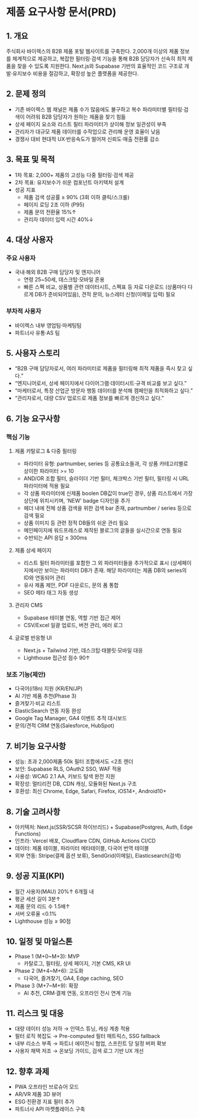 # 제품 요구사항 문서(PRD)

## 1. 개요
주식회사 바이렉스의 B2B 제품 포털 웹사이트를 구축한다. 2,000개 이상의 제품 정보를 체계적으로 제공하고, 복잡한 필터링·검색 기능을 통해 B2B 담당자가 신속히 최적 제품을 찾을 수 있도록 지원한다. Next.js와 Supabase 기반의 효율적인 코드 구조로 개발·유지보수 비용을 절감하고, 확장성 높은 플랫폼을 제공한다.

## 2. 문제 정의
- 기존 바이렉스 웹 채널은 제품 수가 많음에도 불구하고 복수 파라미터별 필터링·검색이 어려워 B2B 담당자가 원하는 제품을 찾기 힘듦  
- 상세 페이지 요소와 리스트 필터 파라미터가 상이해 정보 일관성이 부족  
- 관리자가 대규모 제품 데이터를 수작업으로 관리해 운영 효율이 낮음  
- 경쟁사 대비 현대적 UX·반응속도가 떨어져 신뢰도·매출 전환률 감소

## 3. 목표 및 목적
- 1차 목표: 2,000+ 제품의 고성능 다중 필터링·검색 제공
- 2차 목표: 유지보수가 쉬운 컴포넌트 아키텍처 설계  
- 성공 지표  
  - 제품 검색 성공률 ≥ 90% (3회 이하 클릭/스크롤)  
  - 페이지 로딩 2초 이하 (P95)  
  - 제품 문의 전환율 15%↑  
  - 관리자 데이터 입력 시간 40%↓  

## 4. 대상 사용자
### 주요 사용자
- 국내·해외 B2B 구매 담당자 및 엔지니어  
  - 연령 25~50세, 데스크탑·모바일 혼용  
  - 빠른 스펙 비교, 상품별 관련 데이터시트, 스펙표 등 자료 다운로드 (상품마다 다르게 DB가 준비되어있음), 견적 문의, 뉴스레터 신청(이메일 입력) 필요
### 부차적 사용자
- 바이렉스 내부 영업팀·마케팅팀  
- 파트너사 유통·AS 팀

## 5. 사용자 스토리
- “B2B 구매 담당자로서, 여러 파라미터로 제품을 필터링해 최적 제품을 즉시 찾고 싶다.”
- “엔지니어로서, 상세 페이지에서 다이어그램·데이터시트·규격 비교를 보고 싶다.”
- “마케터로서, 특정 산업군 방문자 행동 데이터를 분석해 캠페인을 최적화하고 싶다.”
- “관리자로서, 대량 CSV 업로드로 제품 정보를 빠르게 갱신하고 싶다.”

## 6. 기능 요구사항
### 핵심 기능
1. 제품 카탈로그 & 다중 필터링  
   - 파라미터 유형: partnumber, series 등 공통요소들과, 각 상품 카테고리별로 상이한 파라미터 >= 10
   - AND/OR 조합 필터, 슬라이더 기반 필터, 체크박스 기반 필터, 필터링 시 URL 파라미터에 적용 필요
   - 각 상품 파라미터에 신제품 boolen DB값이 true인 경우, 상품 리스트에서 가장 상단에 위치시키며, 'NEW' badge 디자인을 추가
   - 헤더 내에 전체 상품 검색을 위한 검색 bar 존재, partnumber / series 등으로 검색 필요
   - 상품 이미지 등 관련 정적 DB들의 쉬운 관리 필요
   - 메인페이지에 워드프레스로 제작된 블로그의 글들을 실시간으로 연동 필요
   - 수반되는 API 응답 ≤ 300ms

2. 제품 상세 페이지  
   - 리스트 필터 파라미터를 포함한 그 외 파라미터들을 추가적으로 표시 (상세페이지에서만 보이는 파라미터 DB가 존재. 해당 파라미터는 제품 DB의 series의 ID와 연동되어 관리
   - 유사 제품 제안, PDF 다운로드, 문의 폼 통합  
   - SEO 메타 태그 자동 생성

3. 관리자 CMS  
   - Supabase 테이블 연동, 역할 기반 접근 제어  
   - CSV/Excel 일괄 업로드, 버전 관리, 에러 로그

4. 글로벌 반응형 UI  
   - Next.js + Tailwind 기반, 데스크탑·태블릿·모바일 대응  
   - Lighthouse 접근성 점수 90↑

### 보조 기능(제안)
- 다국어(i18n) 지원 (KR/EN/JP)  
- AI 기반 제품 추천(Phase 3)  
- 즐겨찾기·비교 리스트  
- ElasticSearch 연동 자동 완성  
- Google Tag Manager, GA4 이벤트 추적 대시보드  
- 문의/견적 CRM 연동(Salesforce, HubSpot)

## 7. 비기능 요구사항
- 성능: 초과 2,000제품·50k 필터 조합에서도 <2초 렌더  
- 보안: Supabase RLS, OAuth2 SSO, WAF 적용  
- 사용성: WCAG 2.1 AA, 키보드 탐색 완전 지원  
- 확장성: 멀티리전 DB, CDN 캐싱, 모듈화된 Next.js 구조  
- 호환성: 최신 Chrome, Edge, Safari, Firefox, iOS14+, Android10+

## 8. 기술 고려사항
- 아키텍처: Next.js(SSR/SCSR 하이브리드) + Supabase(Postgres, Auth, Edge Functions)  
- 인프라: Vercel 배포, Cloudflare CDN, GitHub Actions CI/CD  
- 데이터: 제품 테이블, 파라미터 메타테이블, 다국어 번역 테이블  
- 외부 연동: Stripe(결제 옵션 보류), SendGrid(이메일), Elasticsearch(검색)  

## 9. 성공 지표(KPI)
- 월간 사용자(MAU) 20%↑ 6개월 내  
- 평균 세션 길이 3분↑  
- 제품 문의 리드 수 1.5배↑  
- 서버 오류율 <0.1%  
- Lighthouse 성능 ≥ 90점

## 10. 일정 및 마일스톤
- Phase 1 (M+0~M+3): MVP  
  - 카탈로그, 필터링, 상세 페이지, 기본 CMS, KR UI
- Phase 2 (M+4~M+6): 고도화  
  - 다국어, 즐겨찾기, GA4, Edge caching, SEO
- Phase 3 (M+7~M+9): 확장  
  - AI 추천, CRM·결제 연동, 오프라인 전시 연계 기능

## 11. 리스크 및 대응
- 대량 데이터 성능 저하 → 인덱스 튜닝, 캐싱 계층 적용  
- 필터 로직 복잡도 → Pre-computed 필터 매트릭스, SSG fallback  
- 내부 리소스 부족 → 파트너 에이전시 협업, 스프린트 당 일정 버퍼 확보  
- 사용자 채택 저조 → 온보딩 가이드, 검색 로그 기반 UX 개선

## 12. 향후 과제
- PWA 오프라인 브로슈어 모드  
- AR/VR 제품 3D 뷰어  
- ESG·친환경 지표 필터 추가  
- 파트너사 API 마켓플레이스 구축
